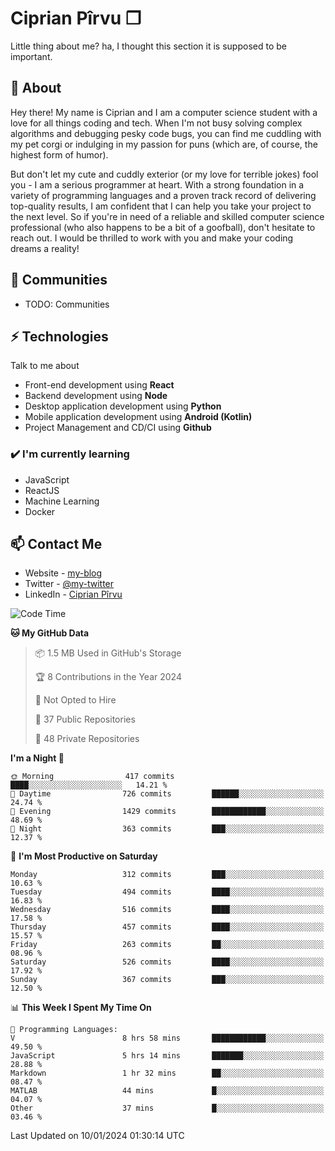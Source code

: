 # Ciprian Pîrvu ❐

Little thing about me? ha, I thought this section it is supposed to be important.

## 🧐 About

Hey there! My name is Ciprian and I am a computer science student with a love for all things coding and tech. When I'm not busy solving complex algorithms and debugging pesky code bugs, you can find me cuddling with my pet corgi or indulging in my passion for puns (which are, of course, the highest form of humor).

But don't let my cute and cuddly exterior (or my love for terrible jokes) fool you - I am a serious programmer at heart. With a strong foundation in a variety of programming languages and a proven track record of delivering top-quality results, I am confident that I can help you take your project to the next level. So if you're in need of a reliable and skilled computer science professional (who also happens to be a bit of a goofball), don't hesitate to reach out. I would be thrilled to work with you and make your coding dreams a reality!

## 👯 Communities

-   TODO: Communities

## ⚡ Technologies

Talk to me about

-   Front-end development using **React**
-   Backend development using **Node**
-   Desktop application development using **Python**
-   Mobile application development using **Android (Kotlin)**
-   Project Management and CD/CI using **Github**

### ✔️ I'm currently learning

-   JavaScript
-   ReactJS
-   Machine Learning
-   Docker

## 📫 Contact Me

-   Website - [my-blog]()
-   Twitter - [@my-twitter]()
-   LinkedIn - [Ciprian Pîrvu](https://www.linkedin.com/in/p%C3%AErvu-ciprian-cristian-4415991b1/)

<!--START_SECTION:waka-->
![Code Time](http://img.shields.io/badge/Code%20Time-1%2C932%20hrs%2019%20mins-blue)

**🐱 My GitHub Data** 

> 📦 1.5 MB Used in GitHub's Storage 
 > 
> 🏆 8 Contributions in the Year 2024
 > 
> 🚫 Not Opted to Hire
 > 
> 📜 37 Public Repositories 
 > 
> 🔑 48 Private Repositories 
 > 
**I'm a Night 🦉** 

```text
🌞 Morning                417 commits         ████░░░░░░░░░░░░░░░░░░░░░   14.21 % 
🌆 Daytime                726 commits         ██████░░░░░░░░░░░░░░░░░░░   24.74 % 
🌃 Evening                1429 commits        ████████████░░░░░░░░░░░░░   48.69 % 
🌙 Night                  363 commits         ███░░░░░░░░░░░░░░░░░░░░░░   12.37 % 
```
📅 **I'm Most Productive on Saturday** 

```text
Monday                   312 commits         ███░░░░░░░░░░░░░░░░░░░░░░   10.63 % 
Tuesday                  494 commits         ████░░░░░░░░░░░░░░░░░░░░░   16.83 % 
Wednesday                516 commits         ████░░░░░░░░░░░░░░░░░░░░░   17.58 % 
Thursday                 457 commits         ████░░░░░░░░░░░░░░░░░░░░░   15.57 % 
Friday                   263 commits         ██░░░░░░░░░░░░░░░░░░░░░░░   08.96 % 
Saturday                 526 commits         ████░░░░░░░░░░░░░░░░░░░░░   17.92 % 
Sunday                   367 commits         ███░░░░░░░░░░░░░░░░░░░░░░   12.50 % 
```


📊 **This Week I Spent My Time On** 

```text
💬 Programming Languages: 
V                        8 hrs 58 mins       ████████████░░░░░░░░░░░░░   49.50 % 
JavaScript               5 hrs 14 mins       ███████░░░░░░░░░░░░░░░░░░   28.88 % 
Markdown                 1 hr 32 mins        ██░░░░░░░░░░░░░░░░░░░░░░░   08.47 % 
MATLAB                   44 mins             █░░░░░░░░░░░░░░░░░░░░░░░░   04.07 % 
Other                    37 mins             █░░░░░░░░░░░░░░░░░░░░░░░░   03.46 % 
```


 Last Updated on 10/01/2024 01:30:14 UTC
<!--END_SECTION:waka-->
